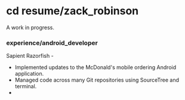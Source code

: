 # cd resume/zack_robinson

A work in progress.

### experience/android_developer
Sapient Razorfish - 
* Implemented updates to the McDonald's mobile ordering Android application.
* Managed code across many Git repositories using SourceTree and terminal.
* 



